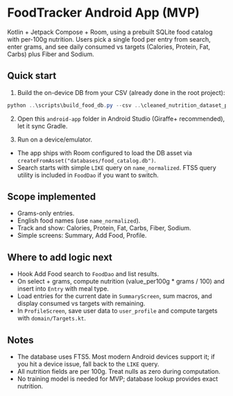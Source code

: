 # FoodTracker Android App (MVP)

Kotlin + Jetpack Compose + Room, using a prebuilt SQLite food catalog with per-100g nutrition. Users pick a single food per entry from search, enter grams, and see daily consumed vs targets (Calories, Protein, Fat, Carbs) plus Fiber and Sodium.

## Quick start

1) Build the on-device DB from your CSV (already done in the root project):
```powershell
python ..\scripts\build_food_db.py --csv ..\cleaned_nutrition_dataset_per100g.csv --out .\app\src\main\assets\databases\food_catalog.db
```

2) Open this `android-app` folder in Android Studio (Giraffe+ recommended), let it sync Gradle.

3) Run on a device/emulator.

- The app ships with Room configured to load the DB asset via `createFromAsset("databases/food_catalog.db")`.
- Search starts with simple `LIKE` query on `name_normalized`. FTS5 query utility is included in `FoodDao` if you want to switch.

## Scope implemented
- Grams-only entries.
- English food names (use `name_normalized`).
- Track and show: Calories, Protein, Fat, Carbs, Fiber, Sodium.
- Simple screens: Summary, Add Food, Profile.

## Where to add logic next
- Hook Add Food search to `FoodDao` and list results.
- On select + grams, compute nutrition (value_per100g * grams / 100) and insert into `Entry` with meal type.
- Load entries for the current date in `SummaryScreen`, sum macros, and display consumed vs targets with remaining.
- In `ProfileScreen`, save user data to `user_profile` and compute targets with `domain/Targets.kt`.

## Notes
- The database uses FTS5. Most modern Android devices support it; if you hit a device issue, fall back to the `LIKE` query.
- All nutrition fields are per 100g. Treat nulls as zero during computation.
- No training model is needed for MVP; database lookup provides exact nutrition.
